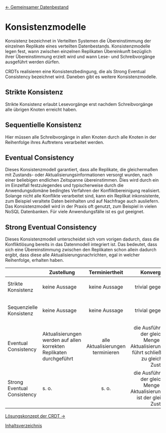 [<- Gemeinsamer Datenbestand](Gemein.md "Gemeinsamer Datenbestand")

# Konsistenzmodelle

Konsistenz bezeichnet in Verteilten Systemen die Übereinstimmung der einzelnen Replikate eines verteilten Datenbestands. Konsistenzmodelle legen fest, wann zwischen einzelnen Replikaten Übereinkunft bezüglich ihrer Übereinstimmung erzielt wird und wann Lese- und Schreibvorgänge ausgeführt werden dürfen.

CRDTs realisieren eine Konsistenzbedingung, die als Strong Eventual Consistency bezeichnet wird. Daneben gibt es weitere Konsistenzmodelle.

## Strikte Konsistenz
Strikte Konsistenz erlaubt Lesevorgänge erst nachdem Schreibvorgänge alle übrigen Knoten erreicht haben.

## Sequentielle Konsistenz
Hier müssen alle Schreibvorgänge in allen Knoten durch alle Knoten in der Reihenfolge ihres Auftretens verarbeitet werden.

## Eventual Consistency
Dieses Konsistenzmodell garantiert, dass alle Replikate, die gleichermaßen mit Zustands- oder Aktualisierungsinformationen versorgt wurden, nach einer beliebigen endlichen Zeitspanne übereinstimmen. Dies wird durch ein im Einzelfall festzulegendes und typischerweise durch die Anwendungsdomäne bedingtes Verfahren der Konfliktbereinigung realisiert. Solange nicht alle Konflikte verarbeitet sind, kann ein Replikat inkonsistente, zum Beispiel veraltete Daten beinhalten und auf Nachfrage auch ausliefern. Das Konsistenzmodell wird in der Praxis oft genutzt, zum Beispiel in vielen NoSQL Datenbanken. Für viele Anwendungsfälle ist es gut geeignet. 

## Strong Eventual Consistency
Dieses Konsistenzmodell unterscheidet sich vom vorigen dadurch, dass die Konfliktlösung bereits in das Datenmodell integriert ist. Das bedeutet, dass sich eine Übereinstimmung zwischen den Replikaten schon allein dadurch ergibt, dass diese alle Aktualisierungsnachrichten, egal in welcher Reihenfolge, erhalten haben.

|                              | Zustellung    | Terminiertheit| Konvergenz    | Konsens
|------------------------------| ------------- |:-------------:| -------------:|----------|
| Strikte Konsistenz           | keine Aussage | keine Aussage | trivial gegeben | erfolgt nach jeder Aktualisierung systemweit
| Sequenzielle Konsistenz      | keine Aussage | keine Aussage | trivial gegeben | erfolgt so als wären alle Knoten über ideale Kommunikationskanäle verbunden
| Eventual Consistency         | Aktualisierungen werden auf allen korrekten Replikaten durchgeführt | alle Aktualisierungen terminieren | die Ausführung der gleichen Menge von Aktualisierungen führt schließlich zu gleichem Zustand | verteilt, durch Ausführung der Konfliktlösung impliziert
| Strong Eventual Consistency  | s. o. | s. o. | die Ausführung der gleichen Menge von Aktualisierungen ist der gleiche Zustand | nicht nötig, Konflikte kommen nicht vor

[Lösungskonzept der CRDT ->](Konzept.md "Lösungskonzept der CRDT")

[Inhaltsverzeichnis](Inhaltsverzeichnis.md "Inhaltsverzeichnis")